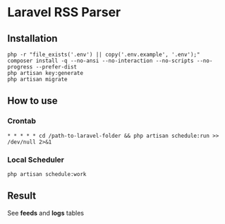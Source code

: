 # Laravel RSS Parser

## Installation
```
php -r "file_exists('.env') || copy('.env.example', '.env');"
composer install -q --no-ansi --no-interaction --no-scripts --no-progress --prefer-dist
php artisan key:generate
php artisan migrate
```

## How to use
### Crontab
```
* * * * * cd /path-to-laravel-folder && php artisan schedule:run >> /dev/null 2>&1
```

### Local Scheduler
```
php artisan schedule:work
```

## Result
See **feeds** and **logs** tables
